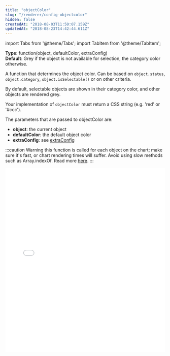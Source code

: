 ```yaml
---
title: "objectColor"
slug: "/renderer/config-objectcolor"
hidden: false
createdAt: "2018-08-03T11:50:07.159Z"
updatedAt: "2018-08-23T14:42:44.611Z"
---
```


import Tabs from '@theme/Tabs';
import TabItem from '@theme/TabItem';

**Type**: function(object, defaultColor, extraConfig)  
**Default**: Grey if the object is not available for selection, the category color otherwise.  

A function that determines the object color. Can be based on `object.status`, `object.category`, `object.isSelectable()` or on other criteria. 

By default, selectable objects are shown in their category color, and other objects are rendered grey. 

Your implementation of `objectColor` must return a CSS string (e.g. 'red' or '#ccc').

The parameters that are passed to objectColor are:

* **object**: the current object
* **defaultColor**: the default object color
* **extraConfig**: see [extraConfig](renderer-config-extraconfig) 

:::caution Warning
this function is called for each object on the chart; make sure it's fast, or chart rendering times will suffer. Avoid using slow methods such as Array.indexOf. Read more [here](http://support.seats.io/integrating-seats-io/performance-tips-for-renderer-callbacks).
:::



<iframe width="100%" height="580" src="//jsfiddle.net/seatsio/w73h60yg/embedded/js,html,result/" allowfullscreen="allowfullscreen" frameborder="0"></iframe>

